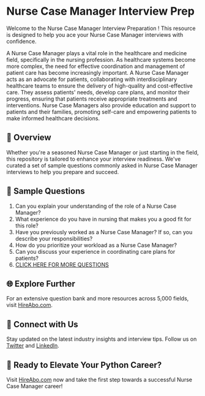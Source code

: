 # Nurse Case Manager Interview Prep

Welcome to the Nurse Case Manager Interview Preparation ! This resource is designed to help you ace your Nurse Case Manager interviews with confidence.

A Nurse Case Manager plays a vital role in the healthcare and medicine field, specifically in the nursing profession. As healthcare systems become more complex, the need for effective coordination and management of patient care has become increasingly important. A Nurse Case Manager acts as an advocate for patients, collaborating with interdisciplinary healthcare teams to ensure the delivery of high-quality and cost-effective care. They assess patients' needs, develop care plans, and monitor their progress, ensuring that patients receive appropriate treatments and interventions. Nurse Case Managers also provide education and support to patients and their families, promoting self-care and empowering patients to make informed healthcare decisions.

## 🚀 Overview

Whether you're a seasoned Nurse Case Manager or just starting in the field, this repository is tailored to enhance your interview readiness. We've curated a set of sample questions commonly asked in Nurse Case Manager interviews to help you prepare and succeed.

## 📝 Sample Questions

1. Can you explain your understanding of the role of a Nurse Case Manager?
2. What experience do you have in nursing that makes you a good fit for this role?
3. Have you previously worked as a Nurse Case Manager? If so, can you describe your responsibilities?
4. How do you prioritize your workload as a Nurse Case Manager?
5. Can you discuss your experience in coordinating care plans for patients?
6. [CLICK HERE FOR MORE QUESTIONS](https://hireabo.com/job/2_0_46/Nurse%20Case%20Manager)

## 🌐 Explore Further

For an extensive question bank and more resources across 5,000 fields, visit [HireAbo.com](https://www.hireabo.com).

## 📱 Connect with Us

Stay updated on the latest industry insights and interview tips. Follow us on [Twitter](https://twitter.com/hireabo) and [LinkedIn](https://www.linkedin.com/in/hire-abo-3609972a8/).

## 🚀 Ready to Elevate Your Python Career?

Visit [HireAbo.com](https://www.hireabo.com) now and take the first step towards a successful Nurse Case Manager career!
